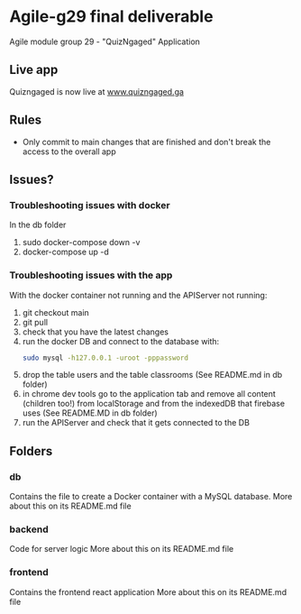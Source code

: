 # Agile-g29 final deliverable

Agile module group 29 - "QuizNgaged" Application

## Live app

Quizngaged is now live at www.quizngaged.ga

## Rules

* Only commit to main changes that are finished and don't break the access to the overall app

## Issues?

### Troubleshooting issues with docker
In the db folder
1. sudo docker-compose down -v
2. docker-compose up -d

### Troubleshooting issues with the app

With the docker container not running and the APIServer not running:
1. git checkout main
2. git pull
3. check that you have the latest changes
4. run the docker DB and connect to the database with:
    ```bash
    sudo mysql -h127.0.0.1 -uroot -pppassword
    ```
5. drop the table users and the table classrooms (See README.md in db folder)
6. in chrome dev tools go to the application tab and remove all content (children too!) from localStorage and from the indexedDB that firebase uses (See README.MD in db folder)
7. run the APIServer and check that it gets connected to the DB

## Folders
### db

Contains the file to create a Docker container with a MySQL database.
More about this on its README.md file

### backend

Code for server logic
More about this on its README.md file

### frontend

Contains the frontend react application
More about this on its README.md file
